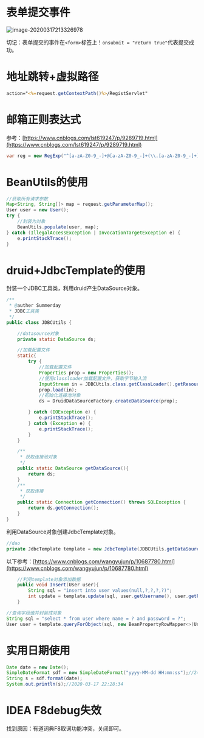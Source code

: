 # 表单提交事件

![image-20200317213326978](C:\Users\13327\AppData\Roaming\Typora\typora-user-images\image-20200317213326978.png)

切记：表单提交的事件在`<form>`标签上！`onsubmit = "return true"`代表提交成功。

# 地址跳转+虚拟路径

```jsp
action="<%=request.getContextPath()%>/RegistServlet"
```

# 邮箱正则表达式

参考：[https://www.cnblogs.com/lst619247/p/9289719.html](https://www.cnblogs.com/lst619247/p/9289719.html)

```java
var reg = new RegExp("^[a-zA-Z0-9_-]+@[a-zA-Z0-9_-]+(\\.[a-zA-Z0-9_-]+)+$");
```

# BeanUtils的使用

```java
//获取所有请求参数
Map<String, String[]> map = request.getParameterMap();
User user = new User();
try {
    //封装为对象
    BeanUtils.populate(user, map);
} catch (IllegalAccessException | InvocationTargetException e) {
    e.printStackTrace();
}
```

# druid+JdbcTemplate的使用

封装一个JDBC工具类，利用druid产生DataSource对象。

```java
/**
 * @auther Summerday
 * JDBC工具类
 */
public class JDBCUtils {

    //datasource对象
    private static DataSource ds;

    //加载配置文件
    static{
        try {
            //加载配置文件
            Properties prop = new Properties();
            //使用classloader加载配置文件，获取字节输入流
            InputStream in = JDBCUtils.class.getClassLoader().getResourceAsStream("druid.properties");
            prop.load(in);
            //初始化连接池对象
            ds = DruidDataSourceFactory.createDataSource(prop);

        } catch (IOException e) {
            e.printStackTrace();
        } catch (Exception e) {
            e.printStackTrace();
        }
    }

    /**
     * 获取连接池对象
     */
    public static DataSource getDataSource(){
        return ds;
    }
    /**
     * 获取连接
     */
    public static Connection getConnection() throws SQLException {
        return ds.getConnection();
    }
}
```

利用DataSource对象创建JdbcTemplate对象。

```java
//dao    
private JdbcTemplate template = new JdbcTemplate(JDBCUtils.getDataSource());
```

以下参考：[https://www.cnblogs.com/wangyujun/p/10687780.html](https://www.cnblogs.com/wangyujun/p/10687780.html)

```java
    //利用template对象添加数据
    public void Insert(User user){
        String sql = "insert into user values(null,?,?,?,?)";
        int update = template.update(sql, user.getUsername(), user.getPassword(), user.getNickname(), user.getEmail());
    }
```

```java
//查询字段值并封装成对象
String sql = "select * from user where name = ? and password = ?";
User user = template.queryForObject(sql, new BeanPropertyRowMapper<>(User.class),loginUser.getUsername(), loginUser.getPassword());
```

# 实用日期使用

```java
Date date = new Date();
SimpleDateFormat sdf = new SimpleDateFormat("yyyy-MM-dd HH:mm:ss");//24小时制
String s = sdf.format(date);
System.out.println(s);//2020-03-17 22:28:34
```

# IDEA F8debug失效

找到原因：有道词典F8取词功能冲突，关闭即可。